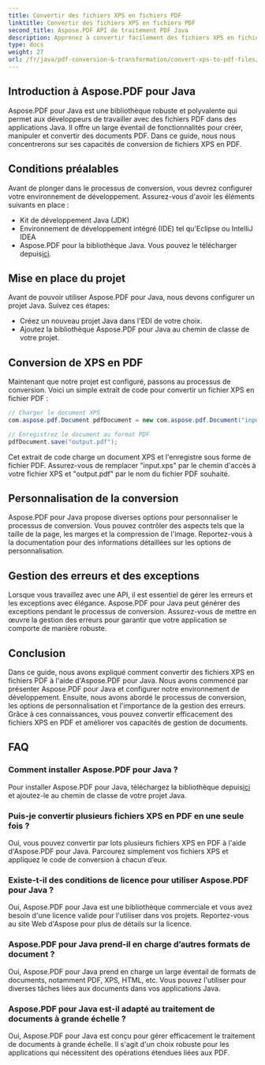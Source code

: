 ```yaml
---
title: Convertir des fichiers XPS en fichiers PDF
linktitle: Convertir des fichiers XPS en fichiers PDF
second_title: Aspose.PDF API de traitement PDF Java
description: Apprenez à convertir facilement des fichiers XPS en fichiers PDF à l'aide d'Aspose.PDF pour Java. Notre guide étape par étape simplifie le processus.
type: docs
weight: 27
url: /fr/java/pdf-conversion-&-transformation/convert-xps-to-pdf-files/
---
```


## Introduction à Aspose.PDF pour Java

Aspose.PDF pour Java est une bibliothèque robuste et polyvalente qui permet aux développeurs de travailler avec des fichiers PDF dans des applications Java. Il offre un large éventail de fonctionnalités pour créer, manipuler et convertir des documents PDF. Dans ce guide, nous nous concentrerons sur ses capacités de conversion de fichiers XPS en PDF.

## Conditions préalables

Avant de plonger dans le processus de conversion, vous devrez configurer votre environnement de développement. Assurez-vous d'avoir les éléments suivants en place :

- Kit de développement Java (JDK)
- Environnement de développement intégré (IDE) tel qu'Eclipse ou IntelliJ IDEA
-  Aspose.PDF pour la bibliothèque Java. Vous pouvez le télécharger depuis[ici](https://releases.aspose.com/pdf/java/).

## Mise en place du projet

Avant de pouvoir utiliser Aspose.PDF pour Java, nous devons configurer un projet Java. Suivez ces étapes:

- Créez un nouveau projet Java dans l'EDI de votre choix.
- Ajoutez la bibliothèque Aspose.PDF pour Java au chemin de classe de votre projet.

## Conversion de XPS en PDF

Maintenant que notre projet est configuré, passons au processus de conversion. Voici un simple extrait de code pour convertir un fichier XPS en fichier PDF :

```java
// Charger le document XPS
com.aspose.pdf.Document pdfDocument = new com.aspose.pdf.Document("input.xps");

// Enregistrez le document au format PDF
pdfDocument.save("output.pdf");
```

Cet extrait de code charge un document XPS et l'enregistre sous forme de fichier PDF. Assurez-vous de remplacer "input.xps" par le chemin d'accès à votre fichier XPS et "output.pdf" par le nom du fichier PDF souhaité.

## Personnalisation de la conversion

Aspose.PDF pour Java propose diverses options pour personnaliser le processus de conversion. Vous pouvez contrôler des aspects tels que la taille de la page, les marges et la compression de l'image. Reportez-vous à la documentation pour des informations détaillées sur les options de personnalisation.

## Gestion des erreurs et des exceptions

Lorsque vous travaillez avec une API, il est essentiel de gérer les erreurs et les exceptions avec élégance. Aspose.PDF pour Java peut générer des exceptions pendant le processus de conversion. Assurez-vous de mettre en œuvre la gestion des erreurs pour garantir que votre application se comporte de manière robuste.

## Conclusion

Dans ce guide, nous avons expliqué comment convertir des fichiers XPS en fichiers PDF à l'aide d'Aspose.PDF pour Java. Nous avons commencé par présenter Aspose.PDF pour Java et configurer notre environnement de développement. Ensuite, nous avons abordé le processus de conversion, les options de personnalisation et l'importance de la gestion des erreurs. Grâce à ces connaissances, vous pouvez convertir efficacement des fichiers XPS en PDF et améliorer vos capacités de gestion de documents.

## FAQ

### Comment installer Aspose.PDF pour Java ?

 Pour installer Aspose.PDF pour Java, téléchargez la bibliothèque depuis[ici](https://releases.aspose.com/pdf/java/) et ajoutez-le au chemin de classe de votre projet Java.

### Puis-je convertir plusieurs fichiers XPS en PDF en une seule fois ?

Oui, vous pouvez convertir par lots plusieurs fichiers XPS en PDF à l'aide d'Aspose.PDF pour Java. Parcourez simplement vos fichiers XPS et appliquez le code de conversion à chacun d’eux.

### Existe-t-il des conditions de licence pour utiliser Aspose.PDF pour Java ?

Oui, Aspose.PDF pour Java est une bibliothèque commerciale et vous avez besoin d'une licence valide pour l'utiliser dans vos projets. Reportez-vous au site Web d'Aspose pour plus de détails sur la licence.

### Aspose.PDF pour Java prend-il en charge d’autres formats de document ?

Oui, Aspose.PDF pour Java prend en charge un large éventail de formats de documents, notamment PDF, XPS, HTML, etc. Vous pouvez l'utiliser pour diverses tâches liées aux documents dans vos applications Java.

### Aspose.PDF pour Java est-il adapté au traitement de documents à grande échelle ?

Oui, Aspose.PDF pour Java est conçu pour gérer efficacement le traitement de documents à grande échelle. Il s'agit d'un choix robuste pour les applications qui nécessitent des opérations étendues liées aux PDF.